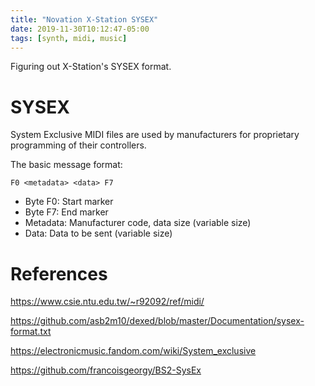 ```yaml
---
title: "Novation X-Station SYSEX"
date: 2019-11-30T10:12:47-05:00
tags: [synth, midi, music]
---
```


Figuring out X-Station's SYSEX format.

# SYSEX

System Exclusive MIDI files are used by manufacturers for proprietary programming of their controllers.

The basic message format:

```
F0 <metadata> <data> F7
```

- Byte F0: Start marker
- Byte F7: End marker
- Metadata: Manufacturer code, data size (variable size)
- Data: Data to be sent (variable size)



# References

https://www.csie.ntu.edu.tw/~r92092/ref/midi/

https://github.com/asb2m10/dexed/blob/master/Documentation/sysex-format.txt

https://electronicmusic.fandom.com/wiki/System_exclusive

https://github.com/francoisgeorgy/BS2-SysEx